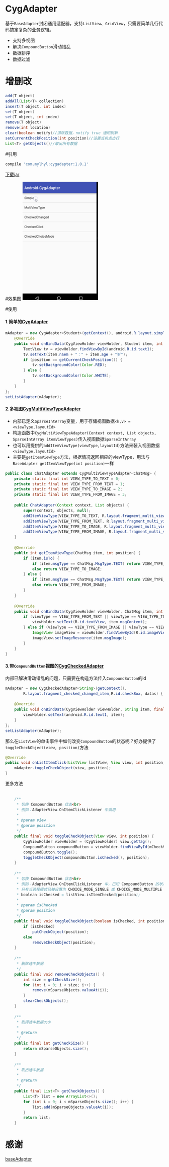 # CygAdapter
基于`BaseAdapter`封闭通用适配器，支持`ListView`、`GridView`，只需要简单几行代码搞定复杂的业务逻辑。
- 支持多视图
- 解决`CompoundButton`滑动错乱
- 数据排序
- 数据过滤

# 增删改

```java
add(T object)
addAll(List<T> collection)
insert(T object, int index)
set(T object)
set(T object, int index)
remove(T object)
remove(int location)
clear(boolean notify)//清除数据，notify true 通知刷新
setCurrentCheckPosition(int position)//设置当前点击行
List<T> getObjects()//取出所有数据
```

#引用

```javascript
compile 'com.mylhyl:cygadapter:1.0.1'
```

[下载jar](preview/cygadapter-1.0.0.jar)

#效果图
<img src="preview/gif.gif" width="240px"/>

#使用
#### 1.简单的[CygAdapter](cygadapter/src/main/java/com/mylhyl/cygadapter/CygAdapter.java)

```java
mAdapter = new CygAdapter<Student>(getContext(), android.R.layout.simple_list_item_1, datas) {
    @Override
    public void onBindData(CygViewHolder viewHolder, Student item, int position) {
        TextView tv = viewHolder.findViewById(android.R.id.text1);
        tv.setText(item.naem + "：" + item.age + "岁");
        if (position == getCurrentCheckPosition()) {
            tv.setBackgroundColor(Color.RED);
        } else {
            tv.setBackgroundColor(Color.WHITE);
        }
    }
};
setListAdapter(mAdapter);
```
#### 2.多视图[CygMultiViewTypeAdapter](cygadapter/src/main/java/com/mylhyl/cygadapter/CygMultiViewTypeAdapter.java)
 - 内部已定义`SparseIntArray`变量，用于存储视图数据`<k,v> = <viewType,layoutId>`
 - 构造函数中`CygMultiViewTypeAdapter(Context context, List objects, SparseIntArray itemViewTypes)`传入视图数据`SparseIntArray`
 - 也可以用提供的`addItemViewType(viewType,layoutId)`方法来装入视图数据`<viewType,layoutId>`
 - 主要是`getItemViewType`方法，根据情况返回相应的viewType，用法与`BaseAdapter getItemViewType(int position)`一样

```java
public class ChatAdapter extends CygMultiViewTypeAdapter<ChatMsg> {
    private static final int VIEW_TYPE_TO_TEXT = 0;
    private static final int VIEW_TYPE_FROM_TEXT = 1;
    private static final int VIEW_TYPE_TO_IMAGE = 2;
    private static final int VIEW_TYPE_FROM_IMAGE = 3;

    public ChatAdapter(Context context, List objects) {
        super(context, objects, null);
        addItemViewType(VIEW_TYPE_TO_TEXT, R.layout.fragment_multi_view_type_to_item_text);
        addItemViewType(VIEW_TYPE_FROM_TEXT, R.layout.fragment_multi_view_type_from_item_text);
        addItemViewType(VIEW_TYPE_TO_IMAGE, R.layout.fragment_multi_view_type_to_item_image);
        addItemViewType(VIEW_TYPE_FROM_IMAGE, R.layout.fragment_multi_view_type_from_item_image);
    }

    @Override
    public int getItemViewType(ChatMsg item, int position) {
        if (item.isTo) {
            if (item.msgType == ChatMsg.MsgType.TEXT) return VIEW_TYPE_TO_TEXT;
            else return VIEW_TYPE_TO_IMAGE;
        } else {
            if (item.msgType == ChatMsg.MsgType.TEXT) return VIEW_TYPE_FROM_TEXT;
            else return VIEW_TYPE_FROM_IMAGE;
        }
    }

    @Override
    public void onBindData(CygViewHolder viewHolder, ChatMsg item, int position, int viewType) {
        if (viewType == VIEW_TYPE_FROM_TEXT || viewType == VIEW_TYPE_TO_TEXT) {
            viewHolder.setText(R.id.textView, item.msgContent);
        } else if (viewType == VIEW_TYPE_FROM_IMAGE || viewType == VIEW_TYPE_TO_IMAGE) {
            ImageView imageView = viewHolder.findViewById(R.id.imageView1);
            imageView.setImageResource(item.msgImage);
        }
    }
}
```

#### 3.带`CompoundButton`视图的[CygCheckedAdapter](cygadapter/src/main/java/com/mylhyl/cygadapter/CygCheckedAdapter.java)
内部已解决滑动错乱的问题，只需要在构造方法传入`CompoundButton`的id

```java
mAdapter = new CygCheckedAdapter<String>(getContext(),
        R.layout.fragment_checked_changed_item,R.id.checkBox, datas) {

    @Override
    public void onBindData(CygViewHolder viewHolder, String item, final int position) {
        viewHolder.setText(android.R.id.text1, item);
    }
};
setListAdapter(mAdapter);
```

那么在`ListView`的单击事件中如何改变`CompoundButton`的状态呢？好办提供了`toggleCheckObject(view, position)`方法

```java
@Override
public void onListItemClick(ListView listView, View view, int position, long id) {
    mAdapter.toggleCheckObject(view, position);
}
```

更多方法
```java

    /**
     * 切换 CompoundButton 状态<br>
     * 例如：AdapterView.OnItemClickListener 中调用
     *
     * @param view
     * @param position
     */
    public final void toggleCheckObject(View view, int position) {
        CygViewHolder viewHolder = (CygViewHolder) view.getTag();
        CompoundButton compoundButton = viewHolder.findViewById(mCheckViewId);
        compoundButton.toggle();
        toggleCheckObject(compoundButton.isChecked(), position);
    }

    /**
     * 切换 CompoundButton 状态<br>
     * 例如：AdapterView.OnItemClickListener 中，已知 CompoundButton 的状态<br>
     * 只有当选择模式已被设置为 CHOICE_MODE_SINGLE 或 CHOICE_MODE_MULTIPLE 时, isItemChecked 结果才有效<br>
     * boolean isChecked = listView.isItemChecked(position);
     *
     * @param isChecked
     * @param position
     */
    public final void toggleCheckObject(boolean isChecked, int position) {
        if (isChecked)
            putCheckObject(position);
        else
            removeCheckObject(position);
    }

    /**
     * 删除选中数据
     */
    public final void removeCheckObjects() {
        int size = getCheckSize();
        for (int i = 0; i < size; i++) {
            remove(mSparseObjects.valueAt(i));
        }
        clearCheckObjects();
    }

    /**
     * 取得选中数据大小
     *
     * @return
     */
    public final int getCheckSize() {
        return mSparseObjects.size();
    }

    /**
     * 取出选中数据
     *
     * @return
     */
    public final List<T> getCheckObjects() {
        List<T> list = new ArrayList<>();
        for (int i = 0; i < mSparseObjects.size(); i++) {
            list.add(mSparseObjects.valueAt(i));
        }
        return list;
    }
```


# 感谢
[baseAdapter](https://github.com/hongyangAndroid/baseAdapter)

